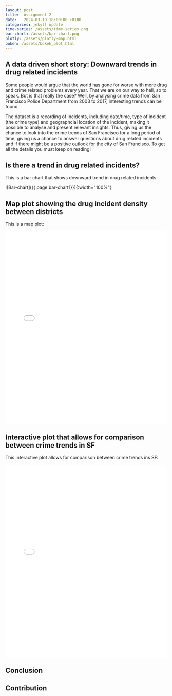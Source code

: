 ```yaml
---
layout: post
title:  Assignment 2
date:   2024-03-19 18:00:00 +0100
categories: jekyll update
time-series: /assets/time-series.png
bar-chart: /assets/bar-chart.png
plotly: /assets/plotly-map.html
bokeh: /assets/bokeh_plot.html
---
```

## A data driven short story: Downward trends in drug related incidents
Some people would argue that the world has gone for worse with more drug and crime related problems every year. That we are on our way to hell, so to speak. But is that really the case?  Well, by analysing crime data from San Francisco Police Department from 2003 to 2017, interesting trends can be found. 

The dataset is a recording of incidents, including date/time, type of incident (the crime type) and geographcial location of the incident, making it possible to analyse and present relevant insights. Thus, giving us the chance to look into the crime trends of San Francisco for a long period of time, giving us a chance to answer questions about drug related incidents and if there might be a positive outlook for the city of San Francisco. To get all the details you must keep on reading!

## Is there a trend in drug related incidents?
This is a bar chart that shows downward trend in drug related incidents:

![Bar-chart]({{ page.bar-chart1}}){:width="100%"}

## Map plot showing the drug incident density between districts
This is a map plot:

<iframe src="{{page.plotly}}" width="100%" height="600px" frameborder="0">
    Sorry, your browser doesn't support iframes.
</iframe>

## Interactive plot that allows for comparison between crime trends in SF
This interactive plot allows for comparison between crime trends ins SF:
<iframe src="{{page.bokeh}}" width="100%" height="600px" frameborder="0">
    Sorry, your browser doesn't support iframes.
</iframe>

## Conclusion

## Contribution